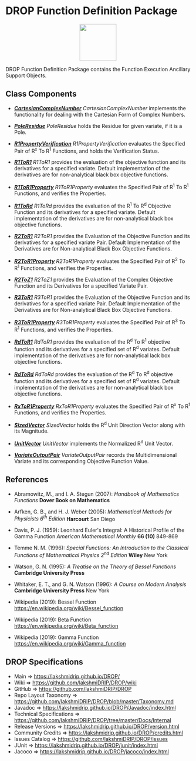 # DROP Function Definition Package

<p align="center"><img src="https://github.com/lakshmiDRIP/DROP/blob/master/DRIP_Logo.gif?raw=true" width="100"></p>

DROP Function Definition Package contains the Function Execution Ancillary Support Objects.


## Class Components

 * [***CartesianComplexNumber***](https://github.com/lakshmiDRIP/DROP/tree/master/src/main/java/org/drip/function/definition/CartesianComplexNumber.java)
 <i>CartesianComplexNumber</i> implements the functionality for dealing with the Cartesian Form of Complex Numbers.

 * [***PoleResidue***](https://github.com/lakshmiDRIP/DROP/tree/master/src/main/java/org/drip/function/definition/PoleResidue.java)
 <i>PoleResidue</i> holds the Residue for  given variate, if it is a Pole.

 * [***R1PropertyVerification***](https://github.com/lakshmiDRIP/DROP/tree/master/src/main/java/org/drip/function/definition/R1PropertyVerification.java)
 <i>R1PropertyVerification</i> evaluates the Specified Pair of R<sup>x</sup> To R<sup>1</sup> Functions, and holds the Verification Status.

 * [***R1ToR1***](https://github.com/lakshmiDRIP/DROP/tree/master/src/main/java/org/drip/function/definition/R1ToR1.java)
 <i>R1ToR1</i> provides the evaluation of the objective function and its derivatives for a specified
 variate. Default implementation of the derivatives are for non-analytical black box objective functions.

 * [***R1ToR1Property***](https://github.com/lakshmiDRIP/DROP/tree/master/src/main/java/org/drip/function/definition/R1ToR1Property.java)
 <i>R1ToR1Property</i> evaluates the Specified Pair of R<sup>1</sup> To R<sup>1</sup> Functions, and verifies the Properties.

 * [***R1ToRd***](https://github.com/lakshmiDRIP/DROP/tree/master/src/main/java/org/drip/function/definition/R1ToRd.java)
 <i>R1ToRd</i> provides the evaluation of the R<sup>1</sup> To R<sup>d</sup> Objective Function and its
 derivatives for a specified variate. Default implementation of the derivatives are for non-analytical black
 box objective functions.

 * [***R2ToR1***](https://github.com/lakshmiDRIP/DROP/tree/master/src/main/java/org/drip/function/definition/R2ToR1.java)
 <i>R2ToR1</i> provides the Evaluation of the Objective Function and its derivatives for a specified variate Pair. Default Implementation of the Derivatives are for Non-analytical Black Box Objective Functions.

 * [***R2ToR1Property***](https://github.com/lakshmiDRIP/DROP/tree/master/src/main/java/org/drip/function/definition/R2ToR1Property.java)
 <i>R2ToR1Property</i> evaluates the Specified Pair of R<sup>2</sup> To R<sup>1</sup> Functions, and verifies the Properties.

 * [***R2ToZ1***](https://github.com/lakshmiDRIP/DROP/tree/master/src/main/java/org/drip/function/definition/R2ToZ1.java)
 <i>R2ToZ1</i> provides the Evaluation of the Complex Objective Function and its Derivatives for a specified Variate Pair.

 * [***R3ToR1***](https://github.com/lakshmiDRIP/DROP/tree/master/src/main/java/org/drip/function/definition/R3ToR1.java)
 <i>R3ToR1</i> provides the Evaluation of the Objective Function and its derivatives for a specified variate Pair. Default Implementation of the Derivatives are for Non-analytical Black Box Objective Functions.

 * [***R3ToR1Property***](https://github.com/lakshmiDRIP/DROP/tree/master/src/main/java/org/drip/function/definition/R3ToR1Property.java)
 <i>R3ToR1Property</i> evaluates the Specified Pair of R<sup>3</sup> To R<sup>1</sup> Functions, and verifies the Properties.

 * [***RdToR1***](https://github.com/lakshmiDRIP/DROP/tree/master/src/main/java/org/drip/function/definition/RdToR1.java)
 <i>RdToR1</i> provides the evaluation of the R<sup>d</sup> To R<sup>1</sup> objective function and its
 derivatives for a specified set of R<sup>d</sup> variates. Default implementation of the derivatives are for
 non-analytical lack box objective functions.

 * [***RdToRd***](https://github.com/lakshmiDRIP/DROP/tree/master/src/main/java/org/drip/function/definition/RdToRd.java)
 <i>RdToRd</i> provides the evaluation of the R<sup>d</sup> To R<sup>d</sup> objective function and its
 derivatives for a specified set of R<sup>d</sup> variates. Default implementation of the derivatives are for
 non-analytical black box objective functions.

 * [***RxToR1Property***](https://github.com/lakshmiDRIP/DROP/tree/master/src/main/java/org/drip/function/definition/RxToR1Property.java)
 <i>RxToR1Property</i> evaluates the Specified Pair of R<sup>x</sup> To R<sup>1</sup> Functions, and verifies the Properties.

 * [***SizedVector***](https://github.com/lakshmiDRIP/DROP/tree/master/src/main/java/org/drip/function/definition/SizedVector.java)
 <i>SizedVector</i> holds the R<sup>d</sup> Unit Direction Vector along with its Magnitude.

 * [***UnitVector***](https://github.com/lakshmiDRIP/DROP/tree/master/src/main/java/org/drip/function/definition/UnitVector.java)
 <i>UnitVector</i> implements the Normalized R<sup>d</sup> Unit Vector.

 * [***VariateOutputPair***](https://github.com/lakshmiDRIP/DROP/tree/master/src/main/java/org/drip/function/definition/VariateOutputPair.java)
 <i>VariateOutputPair</i> records the Multidimensional Variate and its corresponding Objective Function
 Value.


## References

 * Abramowitz, M., and I. A. Stegun (2007): <i>Handbook of Mathematics Functions</i> <b>Dover Book on Mathematics</b>

 * Arfken, G. B., and H. J. Weber (2005): <i>Mathematical Methods for Physicists 6<sup>th</sup> Edition</i> <b>Harcourt</b> San Diego

 * Davis, P. J. (1959): Leonhard Euler's Integral: A Historical Profile of the Gamma Function <i>American Mathematical Monthly</i> <b>66 (10)</b> 849-869

 * Temme N. M. (1996): <i>Special Functions: An Introduction to the Classical Functions of Mathematical Physics 2<sup>nd</sup> Edition</i> <b>Wiley</b> New York

 * Watson, G. N. (1995): <i>A Treatise on the Theory of Bessel Functions</i> <b>Cambridge University Press</b>

 * Whitaker, E. T., and G. N. Watson (1996): <i>A Course on Modern Analysis</i> <b>Cambridge University Press</b> New York

 * Wikipedia (2019): Bessel Function https://en.wikipedia.org/wiki/Bessel_function

 * Wikipedia (2019): Beta Function https://en.wikipedia.org/wiki/Beta_function

 * Wikipedia (2019): Gamma Function https://en.wikipedia.org/wiki/Gamma_function


## DROP Specifications

 * Main                     => https://lakshmidrip.github.io/DROP/
 * Wiki                     => https://github.com/lakshmiDRIP/DROP/wiki
 * GitHub                   => https://github.com/lakshmiDRIP/DROP
 * Repo Layout Taxonomy     => https://github.com/lakshmiDRIP/DROP/blob/master/Taxonomy.md
 * Javadoc                  => https://lakshmidrip.github.io/DROP/Javadoc/index.html
 * Technical Specifications => https://github.com/lakshmiDRIP/DROP/tree/master/Docs/Internal
 * Release Versions         => https://lakshmidrip.github.io/DROP/version.html
 * Community Credits        => https://lakshmidrip.github.io/DROP/credits.html
 * Issues Catalog           => https://github.com/lakshmiDRIP/DROP/issues
 * JUnit                    => https://lakshmidrip.github.io/DROP/junit/index.html
 * Jacoco                   => https://lakshmidrip.github.io/DROP/jacoco/index.html
